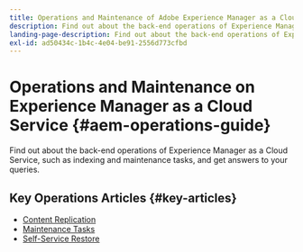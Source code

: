 ```yaml
---
title: Operations and Maintenance of Adobe Experience Manager as a Cloud Service
description: Find out about the back-end operations of Experience Manager as a Cloud Service, such as indexing and maintenance tasks, and get answers to your queries. 
landing-page-description: Find out about the back-end operations of Experience Manager as a Cloud Service, such as indexing and maintenance tasks, and get answers to your queries.
exl-id: ad50434c-1b4c-4e04-be91-2556d773cfbd
---
```


# Operations and Maintenance on Experience Manager as a Cloud Service {#aem-operations-guide}

Find out about the back-end operations of Experience Manager as a Cloud Service, such as indexing and maintenance tasks, and get answers to your queries.

## Key Operations Articles {#key-articles}

* [Content Replication](replication.md)
* [Maintenance Tasks](maintenance.md)
* [Self-Service Restore](restore.md)
